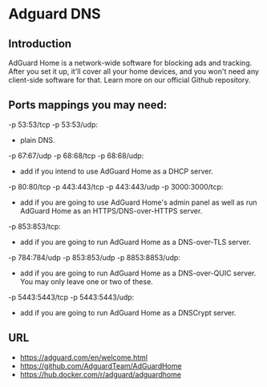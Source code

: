 # Adguard DNS

## Introduction

AdGuard Home is a network-wide software for blocking ads and tracking. After you set it up, it'll cover all your home devices, and you won't need any client-side software for that. Learn more on our official Github repository.

## Ports mappings you may need:

-p 53:53/tcp -p 53:53/udp: 
  - plain DNS.

-p 67:67/udp -p 68:68/tcp -p 68:68/udp: 
   - add if you intend to use AdGuard Home as a DHCP server.

-p 80:80/tcp -p 443:443/tcp -p 443:443/udp -p 3000:3000/tcp: 
  - add if you are going to use AdGuard Home's admin panel as well as run AdGuard Home as an HTTPS/DNS-over-HTTPS server.

-p 853:853/tcp: 
  - add if you are going to run AdGuard Home as a DNS-over-TLS server.

-p 784:784/udp -p 853:853/udp -p 8853:8853/udp: 
  - add if you are going to run AdGuard Home as a DNS-over-QUIC server. You may only leave one or two of these.

-p 5443:5443/tcp -p 5443:5443/udp: 
  - add if you are going to run AdGuard Home as a DNSCrypt server.

## URL
- https://adguard.com/en/welcome.html
- https://github.com/AdguardTeam/AdGuardHome
- https://hub.docker.com/r/adguard/adguardhome
